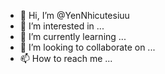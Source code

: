 - 👋 Hi, I’m @YenNhicutesiuu
- 👀 I’m interested in ...
- 🌱 I’m currently learning ...
- 💞️ I’m looking to collaborate on ...
- 📫 How to reach me ...

<!---
YenNhicutesiuu/YenNhicutesiuu is a ✨ special ✨ repository because its `README.md` (this file) appears on your GitHub profile.
You can click the Preview link to take a look at your changes.
--->
